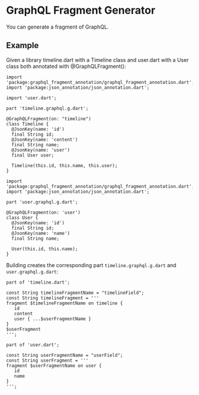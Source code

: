 # GraphQL Fragment Generator

You can generate a fragment of GraphQL.

## Example

Given a library timeline.dart with a Timeline class and user.dart   with a User class both annotated with @GraphQLFragment():

```
import 'package:graphql_fragment_annotation/graphql_fragment_annotation.dart';
import 'package:json_annotation/json_annotation.dart';

import 'user.dart';

part 'timeline.graphql.g.dart';

@GraphQLFragment(on: "timeline")
class Timeline {
  @JsonKey(name: 'id')
  final String id;
  @JsonKey(name: 'content')
  final String name;
  @JsonKey(name: 'user')
  final User user;

  Timeline(this.id, this.name, this.user);
}
```

```
import 'package:graphql_fragment_annotation/graphql_fragment_annotation.dart';
import 'package:json_annotation/json_annotation.dart';

part 'user.graphql.g.dart';

@GraphQLFragment(on: 'user')
class User {
  @JsonKey(name: 'id')
  final String id;
  @JsonKey(name: 'name')
  final String name;

  User(this.id, this.name);
}
```

Building creates the corresponding part `timeline.graphql.g.dart` and `user.graphql.g.dart`:

```
part of 'timeline.dart';

const String timelineFragmentName = "timelineField";
const String timelineFragment = '''
fragment $timelineFragmentName on timeline {
   id
   content
   user { ...$userFragmentName }
}
$userFragment
''';
```

```
part of 'user.dart';

const String userFragmentName = "userField";
const String userFragment = '''
fragment $userFragmentName on user {
   id
   name
}
''';
```


